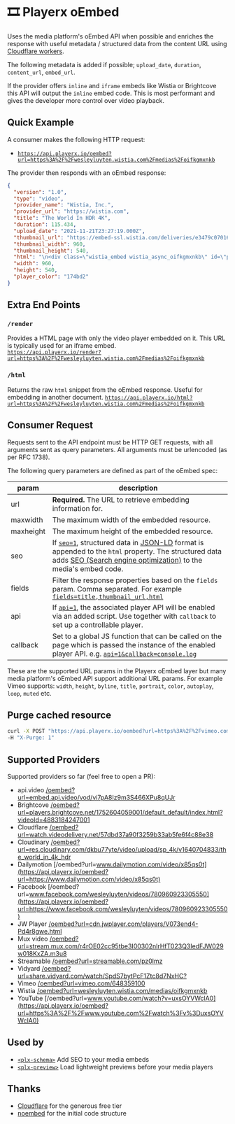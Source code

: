 # 🎞 Playerx oEmbed

Uses the media platform's oEmbed API when possible and enriches the response with useful metadata / structured data from the content URL using [Cloudflare workers](https://developers.cloudflare.com/workers/).

The following metadata is added if possible; `upload_date`, `duration`, `content_url`, `embed_url`.

If the provider offers `inline` and `iframe` embeds like Wistia or Brightcove this API will output the `inline` embed code. This is most performant and gives the developer more control over video playback.

## Quick Example

A consumer makes the following HTTP request:

- [`https://api.playerx.io/oembed?url=https%3A%2F%2Fwesleyluyten.wistia.com%2Fmedias%2Foifkgmxnkb`](https://api.playerx.io/oembed?url=https%3A%2F%2Fwesleyluyten.wistia.com%2Fmedias%2Foifkgmxnkb)

The provider then responds with an oEmbed response:

```json
{
  "version": "1.0",
  "type": "video",
  "provider_name": "Wistia, Inc.",
  "provider_url": "https://wistia.com",
  "title": "The World In HDR 4K",
  "duration": 115.434,
  "upload_date": "2021-11-21T23:27:19.000Z",
  "thumbnail_url": "https://embed-ssl.wistia.com/deliveries/e3479c070161f77ff5b379a17ee91c1f.jpg?image_crop_resized=960x540",
  "thumbnail_width": 960,
  "thumbnail_height": 540,
  "html": "\n<div class=\"wistia_embed wistia_async_oifkgmxnkb\" id=\"plx318\"></div>\n<script src=\"https://fast.wistia.com/assets/external/E-v1.js\"></script>\n<script>\nwindow._wq.push({\n  id: 'oifkgmxnkb',\n  options: {},\n  onReady: function(api) {\n    (api);\n  }\n});\n</script>\n",
  "width": 960,
  "height": 540,
  "player_color": "174bd2"
}
```

## Extra End Points

### `/render`

Provides a HTML page with only the video player embedded on it. This URL is typically used for an iframe embed.  
[`https://api.playerx.io/render?url=https%3A%2F%2Fwesleyluyten.wistia.com%2Fmedias%2Foifkgmxnkb`](https://api.playerx.io/render?url=https%3A%2F%2Fwesleyluyten.wistia.com%2Fmedias%2Foifkgmxnkb)

### `/html`

Returns the raw `html` snippet from the oEmbed response. Useful for embedding in another document.
[`https://api.playerx.io/html?url=https%3A%2F%2Fwesleyluyten.wistia.com%2Fmedias%2Foifkgmxnkb`](https://api.playerx.io/html?url=https%3A%2F%2Fwesleyluyten.wistia.com%2Fmedias%2Foifkgmxnkb)

## Consumer Request

Requests sent to the API endpoint must be HTTP GET requests, with all arguments sent as query parameters. All arguments must be urlencoded (as per RFC 1738).

The following query parameters are defined as part of the oEmbed spec:

param       | description
----------- | -----------
url         | **Required.** The URL to retrieve embedding information for.
maxwidth    | The maximum width of the embedded resource.
maxheight   | The maximum height of the embedded resource.
seo         | If [`seo=1`](https://api.playerx.io/oembed?url=https%3A%2F%2Fvimeo.com%2F357274789&seo=1), structured data in [JSON-LD](https://json-ld.org/) format is appended to the `html` property. The structured data adds [SEO (Search engine optimization)](https://en.wikipedia.org/wiki/Search_engine_optimization) to the media's embed code.
fields      | Filter the response properties based on the `fields` param. Comma separated. For example [`fields=title,thumbnail_url,html`](https://api.playerx.io/oembed?url=https%3A%2F%2Fvimeo.com%2F357274789&fields=title,thumbnail_url,html)
api         | If [`api=1`](https://api.playerx.io/oembed?url=https%3A%2F%2Fvimeo.com%2F357274789&api=1), the associated player API will be enabled via an added script. Use together with `callback` to set up a controllable player.
callback    | Set to a global JS function that can be called on the page which is passed the instance of the enabled player API. e.g. [`api=1&callback=console.log`](https://api.playerx.io/html?url=https%3A%2F%2Fvimeo.com%2F357274789&api=1&callback=console.log)

These are the supported URL params in the Playerx oEmbed layer but many media platform's oEmbed API support additional URL params. For example Vimeo supports: `width`, `height`, `byline`, `title`, `portrait`, `color`, `autoplay`, `loop`, `muted` etc.

## Purge cached resource

```bash
curl -X POST "https://api.playerx.io/oembed?url=https%3A%2F%2Fvimeo.com%2F357274789" \
-H "X-Purge: 1"
```

## Supported Providers

Supported providers so far (feel free to open a PR):

- api.video [/oembed?url=embed.api.video/vod/vi7pA8Iz9m3S466XPu8qUJr](https://api.playerx.io/oembed?url=https%3A%2F%2Fembed.api.video%2Fvod%2Fvi7pA8Iz9m3S466XPu8qUJr)
- Brightcove [/oembed?url=players.brightcove.net/1752604059001/default_default/index.html?videoId=4883184247001](https://api.playerx.io/oembed?url=https%3A%2F%2Fplayers.brightcove.net%2F1752604059001%2Fdefault_default%2Findex.html%3FvideoId%3D4883184247001)
- Cloudflare [/oembed?url=watch.videodelivery.net/57dbd37a90f3259b33ab5fe6f4c88e38](https://api.playerx.io/oembed?url=https%3A%2F%2Fwatch.videodelivery.net%2F57dbd37a90f3259b33ab5fe6f4c88e38)
- Cloudinary [/oembed?url=res.cloudinary.com/dkbu77yte/video/upload/sp_4k/v1640704833/the_world_in_4k_hdr](https://api.playerx.io/oembed?url=https%3A%2F%2Fres.cloudinary.com%2Fdkbu77yte%2Fvideo%2Fupload%2Fsp_4k%2Fv1640704833%2Fthe_world_in_4k_hdr.m3u8)
- Dailymotion [/oembed?url=www.dailymotion.com/video/x85qs0t](https://api.playerx.io/oembed?url=https://www.dailymotion.com/video/x85qs0t)
- Facebook [/oembed?url=www.facebook.com/wesleyluyten/videos/780960923305550](https://api.playerx.io/oembed?url=https://www.facebook.com/wesleyluyten/videos/780960923305550)
- JW Player [/oembed?url=cdn.jwplayer.com/players/V073end4-Pd4r8gwe.html](https://api.playerx.io/oembed?url=https://cdn.jwplayer.com/players/V073end4-Pd4r8gwe.html)
- Mux video [/oembed?url=stream.mux.com/r4rOE02cc95tbe3I00302nlrHfT023Q3IedFJW029w018KxZA.m3u8](https://api.playerx.io/oembed?url=https%3A%2F%2Fstream.mux.com%2Fr4rOE02cc95tbe3I00302nlrHfT023Q3IedFJW029w018KxZA.m3u8)
- Streamable [/oembed?url=streamable.com/pz0lmz](https://api.playerx.io/oembed?url=https://streamable.com/pz0lmz)
- Vidyard [/oembed?url=share.vidyard.com/watch/SpdS7bytPcF1Ztc8d7NxHC?](https://api.playerx.io/oembed?url=https://share.vidyard.com/watch/SpdS7bytPcF1Ztc8d7NxHC?)
- Vimeo [/oembed?url=vimeo.com/648359100](https://api.playerx.io/oembed?url=https://vimeo.com/648359100)
- Wistia [/oembed?url=wesleyluyten.wistia.com/medias/oifkgmxnkb](https://api.playerx.io/oembed?url=https%3A%2F%2Fwesleyluyten.wistia.com%2Fmedias%2Foifkgmxnkb)
- YouTube [/oembed?url=www.youtube.com/watch?v=uxsOYVWclA0](https://api.playerx.io/oembed?url=https%3A%2F%2Fwww.youtube.com%2Fwatch%3Fv%3DuxsOYVWclA0)

## Used by

- [`<plx-schema>`](https://dev.playerx.io/docs/schema/) Add SEO to your media embeds
- [`<plx-preview>`](https://dev.playerx.io/docs/preview/) Load lightweight previews before your media players

## Thanks

- [Cloudflare](https://www.cloudflare.com/) for the generous free tier
- [noembed](https://github.com/leedo/noembed/) for the initial code structure
